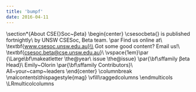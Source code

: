 ```yaml
---
title: 'bumpf'
date: 2016-04-11
---
```


\section*{About CSE{}Soc~βeta}
\begin{center}
\csesocbeta{} is published fortnightly\\
by UNSW CSESoc, Beta team.
\par Find us online at\\
\textbf{www.csesoc.unsw.edu.au}\\
Got some good content? Email us!\\
\textbf{csesoc.beta@cse.unsw.edu.au}\\
\vspace{1em}\par
{\Large\bf\makeatletter \the@year\ issue \the@issue}
\par{\bf\sffamily βeta Head}\\ Emily~Olorin
\par{\bf\sffamily Contributors}\\
  All~your~camp~leaders
\end{center}
\columnbreak
\malcontents\thispagestyle{mag}
\vfill\raggedcolumns
\endmulticols
\LRmulticolcolumns

